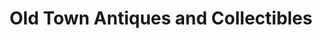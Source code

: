 ---
title: "Old Town Antiques and Collectibles"
url: /ozark/old-town-antiques-and-collectibles/
shop: antiques
---